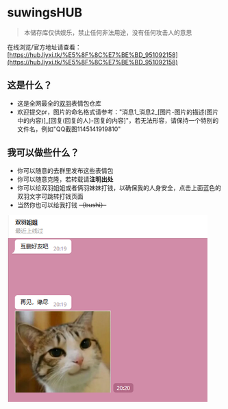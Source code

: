 # suwingsHUB  
> 本储存库仅供娱乐，禁止任何非法用途，没有任何攻击人的意思  
> 
在线浏览/官方地址请查看：[https://hub.liyxi.tk/%E5%8F%8C%E7%BE%BD_951092158](https://hub.liyxi.tk/%E5%8F%8C%E7%BE%BD_951092158)  

## 这是什么？  

- 这是全网最全的[双羽](https://afdian.net/a/mcsmanager)表情包仓库  
- 欢迎提交pr，图片的命名格式请参考："消息1_消息2_[图片-图片的描述(图片中的内容)]_[回复(回复的人)-回复的内容]"，若无法形容，请保持一个特别的文件名，例如"QQ截图1145141919810"  

## 我可以做些什么？  
- 你可以随意的去群里发布这些表情包  
- 你可以随意克隆，若转载请**注明出处**
- 你可以给双羽姐姐或者俩羽妹妹打钱，以确保我的人身安全，点击上面蓝色的双羽文字可跳转打钱页面
- 当然你也可以给我打钱 ~~（bushi）~~


![ICU](./%E4%BA%92%E5%88%A0%E5%A5%BD%E5%8F%8B%E5%90%A7_%E5%86%8D%E8%A7%81%EF%BC%8C%E7%BC%98%E5%B0%BD_%5B%E5%9B%BE%E7%89%87-%E7%8C%AB%5D.png)  